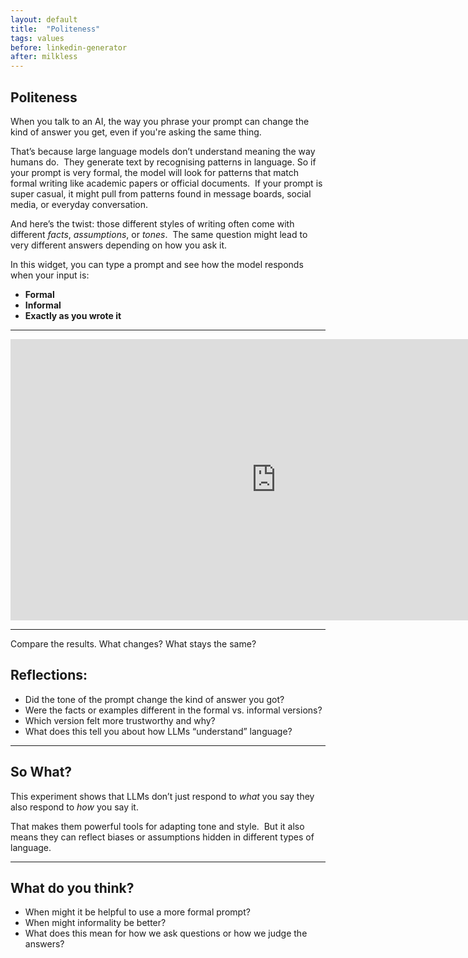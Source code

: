 ```yaml
---
layout: default
title:  "Politeness"
tags: values
before: linkedin-generator
after: milkless
---
```


## Politeness

When you talk to an AI, the way you phrase your prompt can change the kind of answer you get, even if you're asking the same thing.

That’s because large language models don’t understand meaning the way humans do.  
They generate text by recognising patterns in language. So if your prompt is very formal, the model will look for patterns that match formal writing like academic papers or official documents.  
If your prompt is super casual, it might pull from patterns found in message boards, social media, or everyday conversation.

And here’s the twist: those different styles of writing often come with different *facts*, *assumptions*, or *tones*.  
The same question might lead to very different answers depending on how you ask it.

In this widget, you can type a prompt and see how the model responds when your input is:
- **Formal**
- **Informal**
- **Exactly as you wrote it**

---

<iframe
	src="https://willsh1997-politeness-demo.hf.space"
	frameborder="0"
	width="850"
	height="450"
></iframe>

---

Compare the results. What changes? What stays the same?

## Reflections:

- Did the tone of the prompt change the kind of answer you got?
- Were the facts or examples different in the formal vs. informal versions?
- Which version felt more trustworthy and why?
- What does this tell you about how LLMs “understand” language?

---

## So What?

This experiment shows that LLMs don’t just respond to *what* you say they also respond to *how* you say it.

That makes them powerful tools for adapting tone and style.  
But it also means they can reflect biases or assumptions hidden in different types of language.

---

## What do you think?

- When might it be helpful to use a more formal prompt?
- When might informality be better?
- What does this mean for how we ask questions or how we judge the answers?



